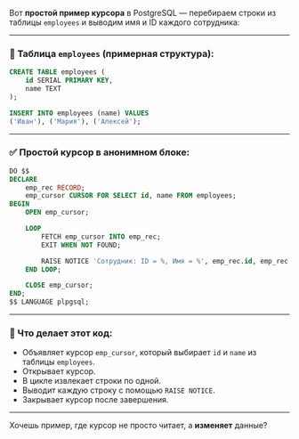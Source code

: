 Вот **простой пример курсора** в PostgreSQL — перебираем строки из таблицы `employees` и выводим имя и ID каждого сотрудника:

---

### 🔧 Таблица `employees` (примерная структура):

```sql
CREATE TABLE employees (
    id SERIAL PRIMARY KEY,
    name TEXT
);

INSERT INTO employees (name) VALUES 
('Иван'), ('Мария'), ('Алексей');
```

---

### ✅ Простой курсор в анонимном блоке:

```sql
DO $$
DECLARE
    emp_rec RECORD;
    emp_cursor CURSOR FOR SELECT id, name FROM employees;
BEGIN
    OPEN emp_cursor;

    LOOP
        FETCH emp_cursor INTO emp_rec;
        EXIT WHEN NOT FOUND;

        RAISE NOTICE 'Сотрудник: ID = %, Имя = %', emp_rec.id, emp_rec.name;
    END LOOP;

    CLOSE emp_cursor;
END;
$$ LANGUAGE plpgsql;
```

---

### 📌 Что делает этот код:

* Объявляет курсор `emp_cursor`, который выбирает `id` и `name` из таблицы `employees`.
* Открывает курсор.
* В цикле извлекает строки по одной.
* Выводит каждую строку с помощью `RAISE NOTICE`.
* Закрывает курсор после завершения.

---

Хочешь пример, где курсор не просто читает, а **изменяет** данные?
